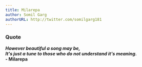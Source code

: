```yaml
---
title: Milarepa
author: Somil Garg
authorURL: http://twitter.com/somilgarg181 
---
```


### Quote
<!--truncate--> 

**_However beautiful a song may be,_**  
**_It's just a tune to those who do not understand it's meaning._**  
**- Milarepa**